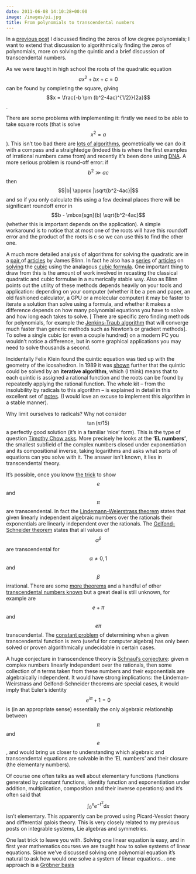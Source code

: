 ```yaml
---
date: 2011-06-08 14:10:28+00:00
image: /images/pi.jpg
title: From polynomials to transcendental numbers
---
```


In a [previous post](/solving-polynomials-of-low-degree) I discussed finding the zeros of low degree polynomials; I want to extend that discussion to algorithmically finding the zeros of polynomials, more on solving the quintic and a brief discussion of transcendental numbers.


<!--more-->


As we were taught in high school the roots of the quadratic equation  $$a x^2 + b x + c=0$$  can be found by completing the square, giving  $$x = \frac{-b \pm (b^2-4ac)^{1/2}}{2a}$$ .


There are some problems with implementing it: firstly we need to be able to take square roots (that is solve  $$x^2=a$$ ). This isn’t too bad there are [lots of algorithms](http://en.wikipedia.org/wiki/Methods_of_computing_square_roots), geometrically we can do it with a compass and a straightedge (indeed this is where the first examples of irrational numbers came from) and recently it’s been done using [DNA](http://www.nature.com/news/2011/110602/full/news.2011.343.html). A more serious problem is round-off error: if  $$b^2 \gg ac$$  then  $$|b| \approx |\sqrt{b^2-4ac}|$$  and so if you only calculate this using a few decimal places there will be significant roundoff error in  $$b - \mbox{sgn}(b) \sqrt{b^2-4ac}$$  (whether this is important depends on the application). A simple workaround is to notice that at most one of the roots will have this roundoff error and the product of the roots is c so we can use this to find the other one.


A much more detailed analysis of algorithms for solving the quadratic are in a [pair ](http://ieeexplore.ieee.org/xpl/freeabs_all.jsp?arnumber=1528437)of [articles](http://ieeexplore.ieee.org/xpl/freeabs_all.jsp?arnumber=1607926) by James Blinn. In fact he also has a [series](http://ieeexplore.ieee.org/xpl/freeabs_all.jsp?arnumber=1626190) of [articles](http://ieeexplore.ieee.org/xpl/freeabs_all.jsp?arnumber=1652931) on [solving](http://ieeexplore.ieee.org/xpl/freeabs_all.jsp?arnumber=4012570) the [cubic](http://ieeexplore.ieee.org/xpl/freeabs_all.jsp?arnumber=4052506) using the analagous [cubic formula](http://ieeexplore.ieee.org/xpl/freeabs_all.jsp?arnumber=4178164). One important thing to draw from this is the amount of work involved in recasting the classical quadratic and cubic formulae in a numerically stable way. Also as Blinn points out the utility of these methods depends heavily on your tools and application: depending on your computer (whether it be a pen and paper, an old fashioned calculator, a GPU or a molecular computer) it may be faster to iterate a solution than solve using a formula, and whether it makes a difference depends on how many polynomial equations you have to solve and how long each takes to solve. [ There are specific zero finding methods for polynomials, for example the [Jenkins-Traub algorithm](http://en.wikipedia.org/wiki/Jenkins-Traub_algorithm) that will converge much faster than generic methods such as Newton’s or gradient methods]. To solve a single cubic (or even a couple hundred) on a modern PC you wouldn’t notice a difference, but in some graphical applications you may need to solve thousands a second.


Incidentally Felix Klein found the quintic equation was tied up with the geometry of the icosahedron. In 1989 it was [shown](http://citeseerx.ist.psu.edu/viewdoc/summary?doi=10.1.1.120.7132) further that the quintic could be solved by an **iterative algorithm**, which (I think) means that to each quintic is assigned a rational function and the roots can be found by repeatedly applying the rational function. The whole kit – from the insolubility by radicals to this algorithm – is explained in detail in this excellent set of [notes](http://people.reed.edu/~jerry/Quintic/quintic.html). (I would love an excuse to implement this algorithm in a stable manner).


Why limit ourselves to radicals? Why not consider  $$\tan(\pi/15)$$  a perfectly good solution (it’s in a familiar ‘nice’ form). This is the type of question [Timothy Chow asks](http://www-math.mit.edu/~tchow/closedform.pdf). More precisely he looks at the **‘EL numbers’**, the smallest subfield of the complex numbers closed under exponentiation and its compositional inverse, taking logarithms and asks what sorts of equations can you solve with it. The answer isn’t known, it lies in transcendental theory.


It’s possible, once you know [the trick](http://en.wikipedia.org/wiki/Transcendental_number#Sketch_of_a_proof_that_e_is_transcendental) to show  $$e$$  and  $$\pi$$  are transcendental. In fact the [Lindemann-Weierstrass theorem](http://en.wikipedia.org/wiki/Lindemann%E2%80%93Weierstrass_theorem) states that given linearly independent algebraic numbers over the rationals their exponentials are linearly independent over the rationals. The [Gelfond-Schneider theorem](http://en.wikipedia.org/wiki/Gelfond%E2%80%93Schneider_theorem) states that all values of  $$\alpha^\beta$$  are transcendental for  $$\alpha \neq 0,1$$  and  $$\beta$$  irrational. There are some [more theorems](http://en.wikipedia.org/wiki/Transcendence_theory) and a handful of other [transcendental numbers known](http://mathworld.wolfram.com/TranscendentalNumber.html) but a great deal is still unknown, for example are  $$e + \pi$$  and  $$e \pi$$  transcendental. The [constant problem](http://en.wikipedia.org/wiki/Constant_problem) of determining when a given transcendental function is zero (useful for computer algebra) has only been solved or proven algorithmically undecidable in certain cases.


A huge conjecture in transcendence theory is [Schnaul’s conjecture](http://en.wikipedia.org/wiki/Schanuel%27s_conjecture): given n complex numbers linearly independent over the rationals, then some collection of n terms taken from these numbers and their exponentials are algebraically independent. It would have strong implications: the Lindeman-Weirstrass and Gelfond-Schneider theorems are special cases, it would imply that Euler’s identity  $$e^{i \pi} + 1 = 0$$  is (in an appropriate sense) essentially the only algebraic relationship between  $$\pi$$  and  $$e$$ , and would bring us closer to understanding which algebraic and transcendental equations are solvable in the ‘EL numbers’ and their closure (the elementary numbers).


Of course one often talks as well about elementary functions (functions generated by constant functions, identity function and exponentiation under addition, multiplication, composition and their inverse operations) and it’s often said that  $$\int_0^x e^{-t^2} \mathrm{d}x$$  isn’t elementary. This apparently can be proved using Picard-Vessiot theory and differential galois theory. This is very closely related to my previous posts on integrable systems, Lie algebras and symmetries.


One last trick to leave you with. Solving one linear equation is easy, and in first year mathematics courses we are taught how to solve systems of linear equations. Since we’ve discussed solving one polynomial equation it’s natural to ask how would one solve a system of linear equations… one approach is a [Gröbner basis](http://math.berkeley.edu/~bernd/what-is.pdf)